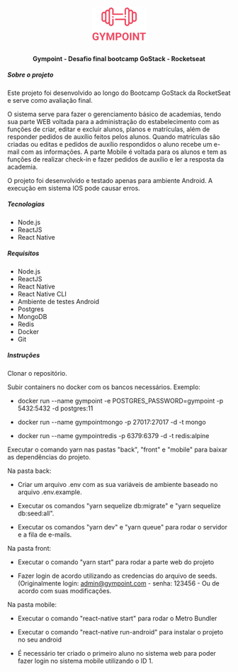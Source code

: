 <h1 align="center">
  <img src="https://github.com/rgarcia-s/gympoint/raw/master/mobile/src/assets/logo.png" />
</h1>
<h4 align="center">
  Gympoint - Desafio final bootcamp GoStack - Rocketseat
</h4>


<h5>Sobre o projeto</h5>

  Este projeto foi desenvolvido ao longo do Bootcamp GoStack da RocketSeat e serve como avaliação final.
  
  O sistema serve para fazer o gerenciamento básico de academias, tendo sua parte WEB voltada para a administração do estabelecimento com as funções de criar, editar e excluir alunos, planos e matrículas, além de responder pedidos de auxílio feitos pelos alunos. Quando matrículas são criadas ou editas e pedidos de auxílio respondidos o aluno recebe um e-mail com as informações.
  A parte Mobile é voltada para os alunos e tem as funções de realizar check-in e fazer pedidos de auxílio e ler a resposta da academia.
  
  O projeto foi desenvolvido e testado apenas para ambiente Android. A execução em sistema IOS pode causar erros.

<h5>Tecnologias</h5>

<ul>
  <li>Node.js</li>
  <li>ReactJS</li>
  <li>React Native</li>
</ul>

<h5>Requisitos</h5>

<ul>
  <li>Node.js</li>
  <li>ReactJS</li>
  <li>React Native</li>
  <li>React Native CLI</li>
  <li>Ambiente de testes Android</li>
  <li>Postgres</li>
  <li>MongoDB</li>
  <li>Redis</li>
  <li>Docker</li>
  <li>Git</li>
</ul>

<h5>Instruções</h5>

Clonar o repositório.

Subir containers no docker com os bancos necessários. Exemplo:

 - docker run --name gympoint -e POSTGRES_PASSWORD=gympoint -p 5432:5432 -d postgres:11

 - docker run --name gympointmongo -p 27017:27017 -d -t mongo

 - docker run --name gympointredis -p 6379:6379 -d -t redis:alpine

Executar o comando yarn nas pastas "back", "front" e "mobile" para baixar as dependências do projeto.

Na pasta back:
 
 - Criar um arquivo .env com as sua variáveis de ambiente baseado no arquivo .env.example.

 - Executar os comandos "yarn sequelize db:migrate" e "yarn sequelize db:seed:all".

 - Executar os comandos "yarn dev" e "yarn queue" para rodar o servidor e a fila de e-mails.
 
Na pasta front:
  
 - Executar o comando "yarn start" para rodar a parte web do projeto
 
 - Fazer login de acordo utilizando as credencias do arquivo de seeds. (Originalmente login: admin@gympoint.com - senha: 123456 - Ou de acordo com suas modificações.
 
Na pasta mobile: 

 - Executar o comando "react-native start" para rodar o Metro Bundler
 
 - Executar o comando "react-native run-android" para instalar o projeto no seu android
 
 - É necessário ter criado o primeiro aluno no sistema web para poder fazer login no sistema mobile utilizando o ID 1.
 
